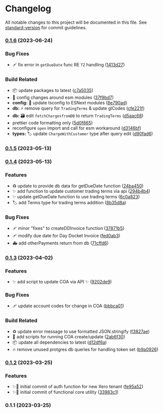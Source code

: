 # Changelog

All notable changes to this project will be documented in this file. See [standard-version](https://github.com/conventional-changelog/standard-version) for commit guidelines.

### [0.1.6](https://github.com/jdold07/xlsx-xero/compare/v0.1.5...v0.1.6) (2023-06-24)


### Bug Fixes

* 🩹 fix error in `getDueDate` func RE `TZ` handling ([1413d27](https://github.com/jdold07/xlsx-xero/commit/1413d27b28840b8182a08cb12fae2f60436796a3))


### Build Related

* 📦 update packages to latest ([c7a5035](https://github.com/jdold07/xlsx-xero/commit/c7a5035ba3a7f314a02ce97ca19ba361ac1dfeb0))
* 🔧 config changes around esm modules ([37f9bd7](https://github.com/jdold07/xlsx-xero/commit/37f9bd73ad09e2f7aae03cf88125a813157b6294))
* **config:** 🔧 update tsconfig to ESNext modules ([8e790ad](https://github.com/jdold07/xlsx-xero/commit/8e790ad6bfacf6ee33c354bd6bd4ea9be2961c8c))
* **db:** ⚡️ remove query for `TradingTerms` & update glCodes ([cfe221f](https://github.com/jdold07/xlsx-xero/commit/cfe221f3a827508b2ef4fcb7d6a8ce6387b79f1c))
* **db:** 🗃 edit `fetchChargesfromDB` to return `TradingTerms` ([d5aac68](https://github.com/jdold07/xlsx-xero/commit/d5aac6838be3edeb9cf540074c1b1f1b5d96cb47))
* prettier code formatting only ([5d0f865](https://github.com/jdold07/xlsx-xero/commit/5d0f8651af3bffd8aeb868d1d01fbb57c17f70db))
* reconfigure `open` import and call for esm workaround ([d3146bf](https://github.com/jdold07/xlsx-xero/commit/d3146bf1a9d6eaa7c0748aed566603c4f4791ea4))
* **types:** 🏷️ update `ChargeWithCustomer` type after query edit ([d90fad6](https://github.com/jdold07/xlsx-xero/commit/d90fad6a49a78b8c8a2926584695961d96194c45))

### [0.1.5](https://github.com/jdold07/xlsx-xero/compare/v0.1.4...v0.1.5) (2023-05-13)

### [0.1.4](https://github.com/jdold07/xlsx-xero/compare/v0.1.3...v0.1.4) (2023-05-13)


### Features

* ♻️ update to provide db data for getDueDate function ([24ba450](https://github.com/jdold07/xlsx-xero/commit/24ba45055472097f70063c80570fb04effad96b6))
* ✨ add function to update customer trading terms via api ([294b4b4](https://github.com/jdold07/xlsx-xero/commit/294b4b4faaab24eb62ca0550ba462e4d325a2e4e))
* ✨ update getDueDate function to use trading terms ([6c0a823](https://github.com/jdold07/xlsx-xero/commit/6c0a8230f1eef3cbfc8a46ae0e499e780e8fc59f))
* 🏷️ add Terms type for trading terms addition ([8b35d8a](https://github.com/jdold07/xlsx-xero/commit/8b35d8a3088bbe708edb4fb93dc011d97efb8aaa))


### Bug Fixes

* 🩹 minor "fixes" to createDDInvoice function ([37871b5](https://github.com/jdold07/xlsx-xero/commit/37871b5f20af289ead413171105c6a54d145a175))
* 🩹 modify due date for Day Docket Invoice ([fed0ab3](https://github.com/jdold07/xlsx-xero/commit/fed0ab34c255a860518df86c67d4b4b5606f7c84))
* 🚑️ add otherPayments return from db ([71cffd6](https://github.com/jdold07/xlsx-xero/commit/71cffd6f0897c984fa5f2b2eddaf812a32c45a51))

### [0.1.3](https://github.com/jdold07/xlsx-xero/compare/v0.1.2...v0.1.3) (2023-04-02)


### Features

* ✨ add script to update COA via API ✨ ([9202de9](https://github.com/jdold07/xlsx-xero/commit/9202de9b551b9b575f0ca25001be5280bcf92d9c))


### Bug Fixes

* 🩹 update account codes for change in COA ([bbbca01](https://github.com/jdold07/xlsx-xero/commit/bbbca019cae58c7e8776311c02decf81569639a5))


### Build Related

* ♻️ update error message to use formatted JSON.stringify ([f3827ae](https://github.com/jdold07/xlsx-xero/commit/f3827ae4e133dd1a742d650b1987dd9020f807a7))
* 📝 add scripts for running COA create/update ([2ab6f30](https://github.com/jdold07/xlsx-xero/commit/2ab6f30e3e208b392a9f244695a8135635e077c6))
* 📦️ update all dependencies to latest ([d12df6a](https://github.com/jdold07/xlsx-xero/commit/d12df6a7666dbd8cbea8abb46d8c0c14db0f223d))
* 🔥 remove unused protgres db queries for handling token set ([b9a0926](https://github.com/jdold07/xlsx-xero/commit/b9a0926c8f9ab36424b64a21f9beb316344dfa98))

### [0.1.2](https://github.com/jdold07/xlsx-xero/compare/v0.1.1...v0.1.2) (2023-03-25)


### Features

* ✨🎉 initial commit of auth function for new Xero tenant ([fe95a52](https://github.com/jdold07/xlsx-xero/commit/fe95a5237eaa95dca33f93ba6e2a74dfbe18e5ba))
* ✨🎉 initial commit of functional core utility ([33983c1](https://github.com/jdold07/xlsx-xero/commit/33983c171c64b57c91c1ef70aaa51855cc6c2d19))

### 0.1.1 (2023-03-25)
